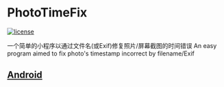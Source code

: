# PhotoTimeFix

[![license](https://img.shields.io/badge/license-MIT-blue.svg)](https://github.com/singleNeuron/PhotoTimeFix/blob/master/LICENSE)

一个简单的小程序以通过文件名(或Exif)修复照片/屏幕截图的时间错误 An easy program aimed to fix photo's timestamp incorrect by filename/Exif

## [Android](./Kotlin/android/README.md)
